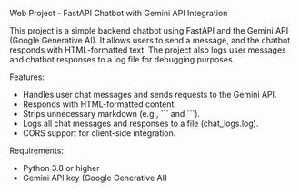 Web Project - FastAPI Chatbot with Gemini API Integration

This project is a simple backend chatbot using FastAPI and the Gemini API (Google Generative AI).
It allows users to send a message, and the chatbot responds with HTML-formatted text.
The project also logs user messages and chatbot responses to a log file for debugging purposes.

Features:
- Handles user chat messages and sends requests to the Gemini API.
- Responds with HTML-formatted content.
- Strips unnecessary markdown (e.g., \``` and \```).
- Logs all chat messages and responses to a file (chat_logs.log).
- CORS support for client-side integration.

Requirements:
- Python 3.8 or higher
- Gemini API key (Google Generative AI)
